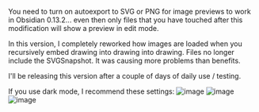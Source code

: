 You need to turn on autoexport to SVG or PNG for image previews to work in Obsidian 0.13.2... even then only files that you have touched after this modification will show a preview in edit mode.

In this version, I completely reworked how images are loaded when you recursively embed drawing into drawing into drawing. Files no longer include the SVGSnapshot. It was causing more problems than benefits.

I'll be releasing this version after a couple of days of daily use / testing.

If you use dark mode, I recommend these settings:
![image](https://user-images.githubusercontent.com/14358394/141700718-5ceaf816-e5ee-46d9-a2d0-e4a7f618bd15.png)
![image](https://user-images.githubusercontent.com/14358394/141700696-1aeb7f90-a9db-40c7-bb4f-a55f63cb546a.png)
![image](https://user-images.githubusercontent.com/14358394/141700711-b349f2d4-5f18-4999-99fb-e0e0098e3ac0.png)
